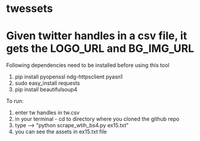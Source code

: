 # twessets
# Given twitter handles in a csv file, it gets the LOGO_URL and BG_IMG_URL 

Following dependencies need to be installed before using this tool

1. pip install pyopenssl ndg-httpsclient pyasn1
2. sudo easy_install requests
3. pip install beautifulsoup4

To run: 

1. enter tw handles in tw.csv
2. in your terminal - cd to directory where you cloned the github repo
3. type --> "python scrape_wtih_bs4.py ex15.txt"
4. you can see the assets in ex15.txt file
